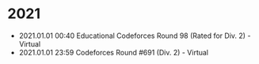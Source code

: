 # 2021

- 2021.01.01 00:40 Educational Codeforces Round 98 (Rated for Div. 2) - Virtual
- 2021.01.01 23:59 Codeforces Round #691 (Div. 2) - Virtual
